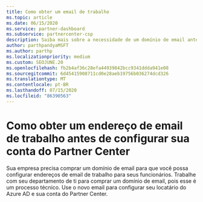 ```yaml
---
title: Como obter um email de trabalho
ms.topic: article
ms.date: 06/15/2020
ms.service: partner-dashboard
ms.subservice: partnercenter-csp
description: Saiba mais sobre a necessidade de um domínio de email antes de configurar uma conta do Azure AD no Partner Center. Saiba também como comprar um domínio de email.
author: parthpandyaMSFT
ms.author: parthp
ms.localizationpriority: medium
ms.custom: SEOJUNE.20
ms.openlocfilehash: fb2b4af36c28efa44939842bcc9341ddda941e08
ms.sourcegitcommit: 6d45415908711cd0e28aeb19756b036274dcd326
ms.translationtype: MT
ms.contentlocale: pt-BR
ms.lasthandoff: 07/15/2020
ms.locfileid: "86390563"
---
```

# <a name="how-to-get-a-work-email-address-before-you-set-up-your-partner-center-account"></a>Como obter um endereço de email de trabalho antes de configurar sua conta do Partner Center

Sua empresa precisa comprar um domínio de email para que você possa configurar endereços de email de trabalho para seus funcionários. Trabalhe com seu departamento de ti para comprar um domínio de email, pois esse é um processo técnico. Use o novo email para configurar seu locatário do Azure AD e sua conta do Partner Center.
